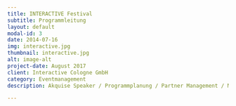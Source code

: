 ```yaml
---
title: INTERACTIVE Festival
subtitle: Programmleitung
layout: default
modal-id: 3
date: 2014-07-16
img: interactive.jpg
thumbnail: interactive.jpg
alt: image-alt
project-date: August 2017
client: Interactive Cologne GmbH
category: Eventmanagement
description: Akquise Speaker / Programmplanung / Partner Management / Marketing 

---
```

